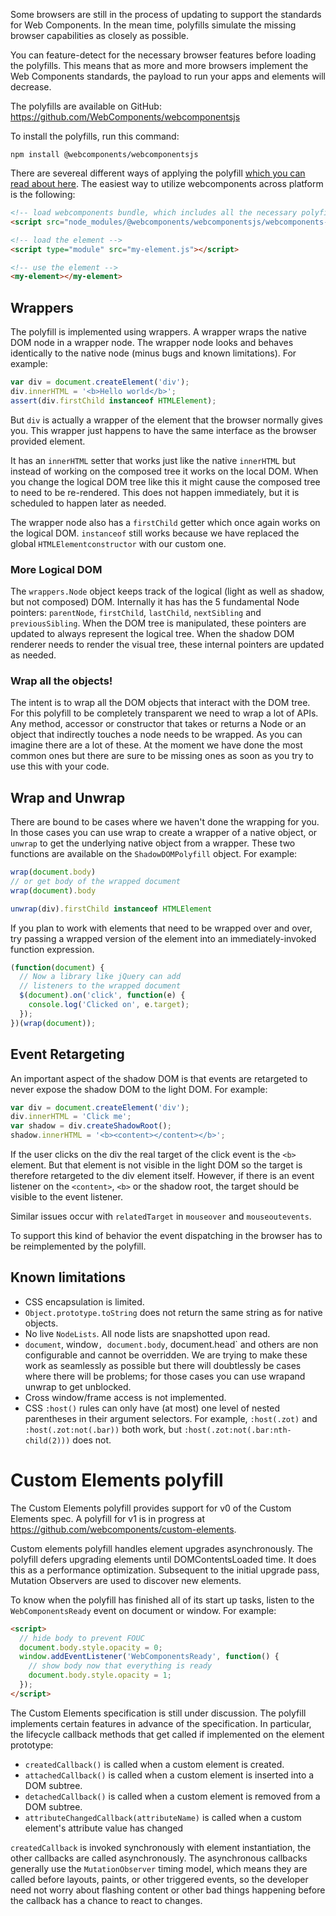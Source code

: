 Some browsers are still in the process of updating to support the standards for Web Components. In the mean time, polyfills simulate the missing browser capabilities as closely as possible.

You can feature-detect for the necessary browser features before loading the polyfills. This means that as more and more browsers implement the Web Components standards, the payload to run your apps and elements will decrease. 

The polyfills are available on GitHub: https://github.com/WebComponents/webcomponentsjs 

To install the polyfills, run this command:
```
npm install @webcomponents/webcomponentsjs
```
There are severeal different ways of applying the polyfill [which you can read about here](https://github.com/WebComponents/webcomponentsjs#how-to-use). The easiest way to utilize webcomponents across platform is the following:
```html
<!-- load webcomponents bundle, which includes all the necessary polyfills -->
<script src="node_modules/@webcomponents/webcomponentsjs/webcomponents-bundle.js"></script>

<!-- load the element -->
<script type="module" src="my-element.js"></script>

<!-- use the element -->
<my-element></my-element>
```

## Wrappers
The polyfill is implemented using wrappers. A wrapper wraps the native DOM node in a wrapper node. The wrapper node looks and behaves identically to the native node (minus bugs and known limitations). For example:

```js
var div = document.createElement('div');
div.innerHTML = '<b>Hello world</b>';
assert(div.firstChild instanceof HTMLElement);
```

But `div` is actually a wrapper of the element that the browser normally gives you. This wrapper just happens to have the same interface as the browser provided element.

It has an `innerHTML` setter that works just like the native `innerHTML` but instead of working on the composed tree it works on the local DOM. When you change the logical DOM tree like this it might cause the composed tree to need to be re-rendered. This does not happen immediately, but it is scheduled to happen later as needed.

The wrapper node also has a `firstChild` getter which once again works on the logical DOM.
`instanceof` still works because we have replaced the global `HTMLElementconstructor` with our custom one.

### More Logical DOM
The `wrappers.Node` object keeps track of the logical (light as well as shadow, but not composed) DOM. Internally it has has the 5 fundamental Node pointers: `parentNode`, `firstChild`, `lastChild`, `nextSibling` and `previousSibling`. When the DOM tree is manipulated, these pointers are updated to always represent the logical tree. When the shadow DOM renderer needs to render the visual tree, these internal pointers are updated as needed.

### Wrap all the objects!
The intent is to wrap all the DOM objects that interact with the DOM tree. For this polyfill to be completely transparent we need to wrap a lot of APIs. Any method, accessor or constructor that takes or returns a Node or an object that indirectly touches a node needs to be wrapped. As you can imagine there are a lot of these. At the moment we have done the most common ones but there are sure to be missing ones as soon as you try to use this with your code.

## Wrap and Unwrap
There are bound to be cases where we haven't done the wrapping for you. In those cases you can use wrap to create a wrapper of a native object, or `unwrap` to get the underlying native object from a wrapper. These two functions are available on the `ShadowDOMPolyfill` object. For example:
```js
wrap(document.body)
// or get body of the wrapped document
wrap(document).body

unwrap(div).firstChild instanceof HTMLElement
```

If you plan to work with elements that need to be wrapped over and over, try passing a wrapped version of the element into an immediately-invoked function expression.
```js
(function(document) {
  // Now a library like jQuery can add
  // listeners to the wrapped document
  $(document).on('click', function(e) {
    console.log('Clicked on', e.target);
  });
})(wrap(document));
```

## Event Retargeting
An important aspect of the shadow DOM is that events are retargeted to never expose the shadow DOM to the light DOM. For example:
```js
var div = document.createElement('div');
div.innerHTML = 'Click me';
var shadow = div.createShadowRoot();
shadow.innerHTML = '<b><content></content></b>';
```

If the user clicks on the div the real target of the click event is the `<b>` element. But that element is not visible in the light DOM so the target is therefore retargeted to the div element itself. However, if there is an event listener on the `<content>`, `<b>` or the shadow root, the target should be visible to the event listener.

Similar issues occur with `relatedTarget` in `mouseover` and `mouseoutevents`.

To support this kind of behavior the event dispatching in the browser has to be reimplemented by the polyfill.

## Known limitations
 * CSS encapsulation is limited.
 * `Object.prototype.toString` does not return the same string as for native objects.
 * No live `NodeLists`. All node lists are snapshotted upon read.
 * `document`, window`, document.body`, document.head` and others are non configurable and cannot be overridden. We are trying to make these work as seamlessly as possible but there will doubtlessly be cases where there will be problems; for those cases you can use wrapand unwrap to get unblocked.
 * Cross window/frame access is not implemented.
 * CSS `:host()` rules can only have (at most) one level of nested parentheses in their argument selectors. For example, `:host(.zot)` and `:host(.zot:not(.bar))` both work, but `:host(.zot:not(.bar:nth-child(2)))` does not.

# Custom Elements polyfill
The Custom Elements polyfill provides support for v0 of the Custom Elements spec. A polyfill for v1 is in progress at https://github.com/webcomponents/custom-elements. 

Custom elements polyfill handles element upgrades asynchronously. The polyfill defers upgrading elements until DOMContentsLoaded time. It does this as a performance optimization. Subsequent to the initial upgrade pass, Mutation Observers are used to discover new elements.

To know when the polyfill has finished all of its start up tasks, listen to the `WebComponentsReady` event on document or window. For example:

```html
<script>
  // hide body to prevent FOUC
  document.body.style.opacity = 0;
  window.addEventListener('WebComponentsReady', function() {
    // show body now that everything is ready
    document.body.style.opacity = 1;
  });
</script>
```

The Custom Elements specification is still under discussion. The polyfill implements certain features in advance of the specification. In particular, the lifecycle callback methods that get called if implemented on the element prototype:

 * `createdCallback()` is called when a custom element is created.
 * `attachedCallback()` is called when a custom element is inserted into a DOM subtree.
 * `detachedCallback()` is called when a custom element is removed from a DOM subtree.
 * `attributeChangedCallback(attributeName)` is called when a custom element's attribute value has changed

`createdCallback` is invoked synchronously with element instantiation, the other callbacks are called asynchronously. The asynchronous callbacks generally use the `MutationObserver` timing model, which means they are called before layouts, paints, or other triggered events, so the developer need not worry about flashing content or other bad things happening before the callback has a chance to react to changes.
